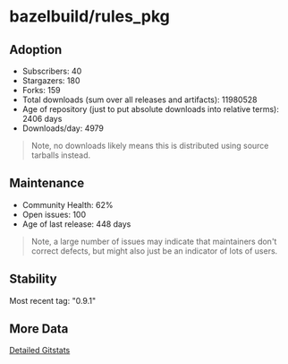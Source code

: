 # bazelbuild/rules_pkg

## Adoption

- Subscribers: 40
- Stargazers: 180
- Forks: 159
- Total downloads (sum over all releases and artifacts): 11980528
- Age of repository (just to put absolute downloads into relative terms): 2406 days
- Downloads/day: 4979

> Note, no downloads likely means this is distributed using source tarballs instead.

## Maintenance

- Community Health: 62%
- Open issues: 100
- Age of last release: 448 days

> Note, a large number of issues may indicate that maintainers don't correct defects, but might also
> just be an indicator of lots of users.

## Stability

Most recent tag: "0.9.1"

## More Data

[Detailed Gitstats](/bazel-catalog/gitstats/bazelbuild/rules_pkg)

